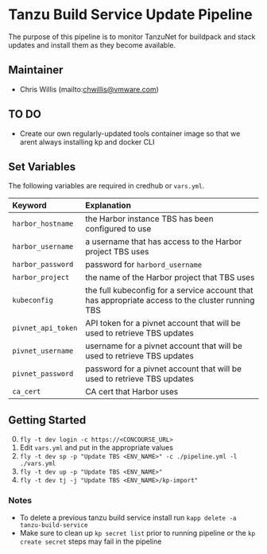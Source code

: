 # Tanzu Build Service Update Pipeline

The purpose of this pipeline is to monitor TanzuNet for buildpack and stack updates and install them as they become available.

## Maintainer

- Chris Willis (mailto:chwillis@vmware.com)

## TO DO
- Create our own regularly-updated tools container image so that we arent always installing kp and docker CLI

## Set Variables
The following variables are required in credhub or `vars.yml`.

| Keyword       | Explanation                                                                            |
|:--------------|:---------------------------------------------------------------------------------------|
| `harbor_hostname` | the Harbor instance TBS has been configured to use |
| `harbor_username` | a username that has access to the Harbor project TBS uses |
| `harbor_password` | password for `harbord_username` |
| `harbor_project` | the name of the Harbor project that TBS uses |
| `kubeconfig` | the full kubeconfig for a service account that has appropriate access to the cluster running TBS |
| `pivnet_api_token` | API token for a pivnet account that will be used to retrieve TBS updates |
| `pivnet_username` | username for a pivnet account that will be used to retrieve TBS updates |
| `pivnet_password` | password for a pivnet account that will be used to retrieve TBS updates |
| `ca_cert` | CA cert that Harbor uses |

## Getting Started
0. `fly -t dev login -c https://<CONCOURSE_URL>`
0. Edit `vars.yml` and put in the appropriate values
0. `fly -t dev sp -p "Update TBS <ENV_NAME>" -c ./pipeline.yml -l ./vars.yml`
0. `fly -t dev up -p "Update TBS <ENV_NAME>"`
0. `fly -t dev tj -j "Update TBS <ENV_NAME>/kp-import"`

### Notes
* To delete a previous tanzu build service install run `kapp delete -a tanzu-build-service`
* Make sure to clean up `kp secret list` prior to running pipeline or the `kp create secret` steps may fail in the pipeline
